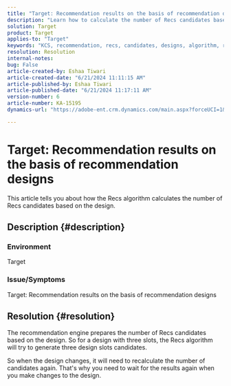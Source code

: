 ```yaml
---
title: "Target: Recommendation results on the basis of recommendation designs"
description: "Learn how to calculate the number of Recs candidates based on the design."
solution: Target
product: Target
applies-to: "Target"
keywords: "KCS, recommendation, recs, candidates, designs, algorithm, result"
resolution: Resolution
internal-notes: 
bug: False
article-created-by: Eshaa Tiwari
article-created-date: "6/21/2024 11:11:15 AM"
article-published-by: Eshaa Tiwari
article-published-date: "6/21/2024 11:17:11 AM"
version-number: 6
article-number: KA-15195
dynamics-url: "https://adobe-ent.crm.dynamics.com/main.aspx?forceUCI=1&pagetype=entityrecord&etn=knowledgearticle&id=0380f5f8-be2f-ef11-840a-6045bd029b18"

---
```

# Target: Recommendation results on the basis of recommendation designs


This article tells you about how the Recs algorithm calculates the number of Recs candidates based on the design.

## Description {#description}


### <b>Environment</b>

Target

### Issue/Symptoms

Target: Recommendation results on the basis of recommendation designs


## Resolution {#resolution}


The recommendation engine prepares the number of Recs candidates based on the design. So for a design with three slots, the Recs algorithm will try to generate three design slots candidates.

So when the design changes, it will need to recalculate the number of candidates again. That's why you need to wait for the results again when you make changes to the design.
